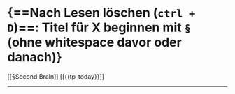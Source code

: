 # {==Nach Lesen löschen (`ctrl + D`)==: Titel für X beginnen mit `§` (ohne whitespace davor oder danach)}
[[§Second Brain]] [[{{tp_today}}]]

---

